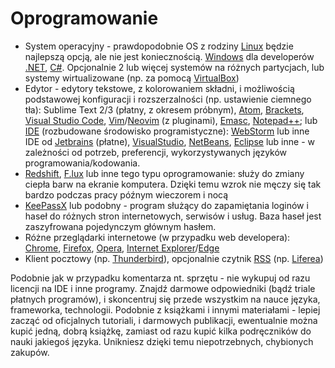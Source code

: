 # Oprogramowanie

- System operacyjny - prawdopodobnie OS z rodziny [Linux](https://en.wikipedia.org/wiki/Linux) będzie najlepszą opcją, ale nie jest koniecznością. [Windows](https://en.wikipedia.org/wiki/Microsoft_Windows) dla developerów [.NET](https://en.wikipedia.org/wiki/.NET_Framework), [C#](https://en.wikipedia.org/wiki/C_Sharp_(programming_language)). Opcjonalnie 2 lub więcej systemów na różnych partycjach, lub systemy wirtualizowane (np. za pomocą [VirtualBox](https://www.virtualbox.org/))
- Edytor - edytory tekstowe, z kolorowaniem składni, i możliwością podstawowej konfiguracji i rozszerzalności (np. ustawienie ciemnego tła): Sublime Text 2/3 (płatny, z okresem próbnym), [Atom](https://atom.io/), [Brackets](http://brackets.io/), [Visual Studio Code](https://code.visualstudio.com/), [Vim](http://www.vim.org/)/[Neovim](https://neovim.io/) (z pluginami), [Emasc](https://www.gnu.org/software/emacs/), [Notepad++](https://notepad-plus-plus.org/); lub [IDE](https://en.wikipedia.org/wiki/Integrated_development_environment) (rozbudowane środowisko programistyczne): [WebStorm](https://www.jetbrains.com/webstorm/) lub inne IDE od [Jetbrains](https://www.jetbrains.com/) (płatne), [VisualStudio](https://www.visualstudio.com/), [NetBeans](https://netbeans.org/), [Eclipse](https://eclipse.org/) lub inne - w zależności od potrzeb, preferencji, wykorzystywanych języków programowania/kodowania.
- [Redshift](http://jonls.dk/redshift/), [F.lux](https://justgetflux.com/) lub inne tego typu oprogramowanie: służy do zmiany ciepła barw na ekranie komputera. Dzięki temu wzrok nie męczy się tak bardzo podczas pracy późnym wieczorem i nocą
- [KeePassX](https://www.keepassx.org/) lub podobny - program służący do zapamiętania loginów i haseł do różnych stron internetowych, serwisów i usług. Baza haseł jest zaszyfrowana pojedynczym głównym hasłem.
- Różne przeglądarki internetowe (w przypadku web developera): [Chrome](https://www.google.com/chrome/browser/desktop/), [Firefox](https://www.mozilla.org/pl/firefox/new/), [Opera](http://www.opera.com/), [Internet Explorer](https://www.microsoft.com/en-us/download/internet-explorer.aspx)/[Edge](https://www.microsoft.com/en-us/windows/microsoft-edge)
- Klient pocztowy (np. [Thunderbird](https://www.mozilla.org/en-US/thunderbird/)), opcjonalnie czytnik [RSS](https://en.wikipedia.org/wiki/RSS) (np. [Liferea](https://lzone.de/liferea/))

Podobnie jak w przypadku komentarza nt. sprzętu - nie wykupuj od razu licencji na IDE i inne programy. Znajdź darmowe odpowiedniki (bądź triale płatnych programów), i skoncentruj się przede wszystkim na nauce języka, frameworka, technologii. Podobnie z książkami i innymi materiałami - lepiej zacząć od oficjalnych tutoriali, i darmowych publikacji, ewentualnie można kupić jedną, dobrą książkę, zamiast od razu kupić kilka podręczników do nauki jakiegoś języka. Unikniesz dzięki temu niepotrzebnych, chybionych zakupów.
